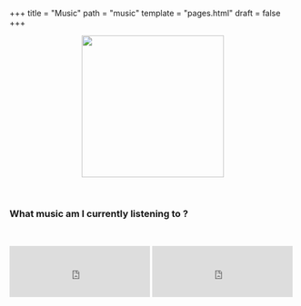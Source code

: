 +++
title = "Music"
path = "music"
template = "pages.html"
draft = false
+++

<div align="center">

 <p align="center">
   
  <img src="https://sachinsenal0x64.github.io/picx-images-hosting/pepe-listening-to-music.283fpx8jor0g.gif" alt=" " align="center" width="250" height="250"> 
  
</p>
</div>

<br>

### What music am I currently listening to ?

<br>

<div align="left">
 <p style="text-align:left;">
    <iframe src="https://embed.tidal.com/tracks/294404537?disableAnalytics=true" allowfullscreen="allowfullscreen" frameborder="0" style="width:49%;height:90px"></iframe> 
   <span style="float:center;">
    <iframe src="https://embed.tidal.com/tracks/294404536?disableAnalytics=true" allowfullscreen="allowfullscreen" frameborder="0" style="width:49%;height:90px"></iframe>
   </span>
 </p>

</div>
